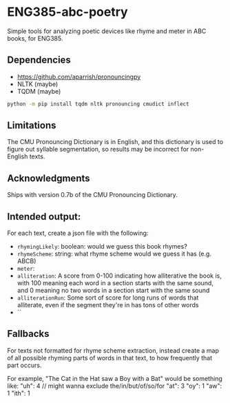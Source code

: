 # ENG385-abc-poetry

 Simple tools for analyzing poetic devices like rhyme and meter in ABC books, for ENG385.

## Dependencies

* https://github.com/aparrish/pronouncingpy
* NLTK (maybe)
* TQDM (maybe)

```bash
python -m pip install tqdm nltk pronouncing cmudict inflect
```

## Limitations

The CMU Pronouncing Dictionary is in English, and this dictionary is used
to figure out syllable segmentation, so results may be incorrect for non-English
texts.

## Acknowledgments

Ships with version 0.7b of the CMU Pronouncing Dictionary.

## Intended output:

For each text, create a json file with the following:

* `rhymingLikely`: boolean: would we guess this book rhymes?
* `rhymeScheme`: string: what rhyme scheme would we guess it has (e.g. ABCB)
* `meter`:
* `alliteration`: A score from 0-100 indicating how alliterative the book is,
                  with 100 meaning each word in a section starts with the same
                  sound, and 0 meaning no two words in a section start with the
                  same sound
* `alliterationRun`: Some sort of score for long runs of words that alliterate,
                     even if the segment they're in has tons of other words
* ``

## Fallbacks
For texts not formatted for rhyme scheme extraction, instead create a map
of all possible rhyming parts of words in that text, to how frequently that
part occurs.

For example, "The Cat in the Hat saw a Boy with a Bat" would be something like:
"uh": 4 // might wanna exclude the/in/but/of/so/for
"at": 3
"oy": 1
"aw": 1
"ith": 1
